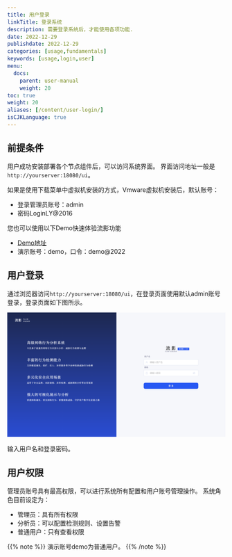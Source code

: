 ```yaml
---
title: 用户登录
linkTitle: 登录系统
description: 需要登录系统后，才能使用各项功能.
date: 2022-12-29
publishdate: 2022-12-29
categories: [usage,fundamentals]
keywords: [usage,login,user]
menu:
  docs:
    parent: user-manual
    weight: 20
toc: true
weight: 20
aliases: [/content/user-login/]
isCJKLanguage: true
---
```


## 前提条件
用户成功安装部署各个节点组件后，可以访问系统界面。
界面访问地址一般是 `http://yourserver:18080/ui`。

如果是使用下载菜单中虚拟机安装的方式，Vmware虚拟机安装后，默认账号：
- 登录管理员账号：admin
- 密码LoginLY@2016

您也可以使用以下Demo快速体验流影功能

- [Demo地址](http://119.80.10.68:12280/ui/#/login)
- 演示账号：demo，口令：demo@2022

## 用户登录
通过浏览器访问`http://yourserver:18080/ui`，在登录页面使用默认admin账号登录，登录页面如下图所示。

![用户登录](/img/login.png)

输入用户名和登录密码。

## 用户权限
管理员账号具有最高权限，可以进行系统所有配置和用户账号管理操作。
系统角色目前设定为：
* 管理员：具有所有权限
* 分析员：可以配置检测规则、设置告警
* 普通用户：只有查看权限

{{% note %}}
演示账号demo为普通用户。
{{% /note %}}


